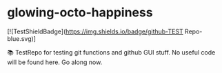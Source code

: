 glowing-octo-happiness
======================

[![TestShieldBadge](https://img.shields.io/badge/github-TEST Repo-blue.svg)]

:books: TestRepo for testing git functions and github GUI stuff. No useful code will be found here. Go along now.
